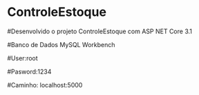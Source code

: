 # ControleEstoque
#Desenvolvido o projeto ControleEstoque com ASP NET Core 3.1

#Banco de Dados MySQL Workbench

#User:root

#Pasword:1234

#Caminho: localhost:5000
